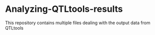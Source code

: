 # Analyzing-QTLtools-results
This repository contains multiple files dealing with the output data from QTLtools
